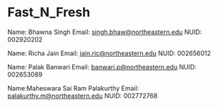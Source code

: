 # Fast_N_Fresh
Name: Bhawna Singh
Email: singh.bhaw@northeastern.edu
NUID: 002920202


Name: Richa Jain
Email: jain.ric@northeastern.edu
NUID: 002656012

Name: Palak Banwari
Email: banwari.p@northeastern.edu
NUID: 002653089


Name:Maheswara Sai Ram Palakurthy
Email: palakurthy.m@northeastern.edu
NUID: 002772768
